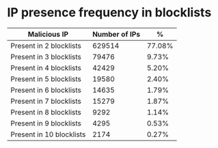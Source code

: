 # IP presence frequency in blocklists
| Malicious IP | Number of IPs | % |
|----|----|----|
| Present in 2 blocklists | 629514 | 77.08% |
| Present in 3 blocklists | 79476 | 9.73% |
| Present in 4 blocklists | 42429 | 5.20% |
| Present in 5 blocklists | 19580 | 2.40% |
| Present in 6 blocklists | 14635 | 1.79% |
| Present in 7 blocklists | 15279 | 1.87% |
| Present in 8 blocklists | 9292 | 1.14% |
| Present in 9 blocklists | 4295 | 0.53% |
| Present in 10 blocklists | 2174 | 0.27% |
